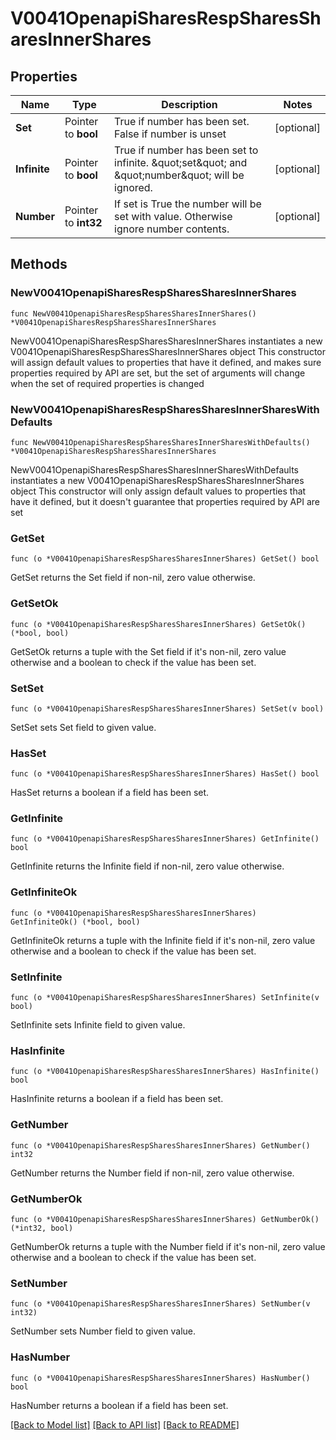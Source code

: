 # V0041OpenapiSharesRespSharesSharesInnerShares

## Properties

Name | Type | Description | Notes
------------ | ------------- | ------------- | -------------
**Set** | Pointer to **bool** | True if number has been set. False if number is unset | [optional] 
**Infinite** | Pointer to **bool** | True if number has been set to infinite. \&quot;set\&quot; and \&quot;number\&quot; will be ignored. | [optional] 
**Number** | Pointer to **int32** | If set is True the number will be set with value. Otherwise ignore number contents. | [optional] 

## Methods

### NewV0041OpenapiSharesRespSharesSharesInnerShares

`func NewV0041OpenapiSharesRespSharesSharesInnerShares() *V0041OpenapiSharesRespSharesSharesInnerShares`

NewV0041OpenapiSharesRespSharesSharesInnerShares instantiates a new V0041OpenapiSharesRespSharesSharesInnerShares object
This constructor will assign default values to properties that have it defined,
and makes sure properties required by API are set, but the set of arguments
will change when the set of required properties is changed

### NewV0041OpenapiSharesRespSharesSharesInnerSharesWithDefaults

`func NewV0041OpenapiSharesRespSharesSharesInnerSharesWithDefaults() *V0041OpenapiSharesRespSharesSharesInnerShares`

NewV0041OpenapiSharesRespSharesSharesInnerSharesWithDefaults instantiates a new V0041OpenapiSharesRespSharesSharesInnerShares object
This constructor will only assign default values to properties that have it defined,
but it doesn't guarantee that properties required by API are set

### GetSet

`func (o *V0041OpenapiSharesRespSharesSharesInnerShares) GetSet() bool`

GetSet returns the Set field if non-nil, zero value otherwise.

### GetSetOk

`func (o *V0041OpenapiSharesRespSharesSharesInnerShares) GetSetOk() (*bool, bool)`

GetSetOk returns a tuple with the Set field if it's non-nil, zero value otherwise
and a boolean to check if the value has been set.

### SetSet

`func (o *V0041OpenapiSharesRespSharesSharesInnerShares) SetSet(v bool)`

SetSet sets Set field to given value.

### HasSet

`func (o *V0041OpenapiSharesRespSharesSharesInnerShares) HasSet() bool`

HasSet returns a boolean if a field has been set.

### GetInfinite

`func (o *V0041OpenapiSharesRespSharesSharesInnerShares) GetInfinite() bool`

GetInfinite returns the Infinite field if non-nil, zero value otherwise.

### GetInfiniteOk

`func (o *V0041OpenapiSharesRespSharesSharesInnerShares) GetInfiniteOk() (*bool, bool)`

GetInfiniteOk returns a tuple with the Infinite field if it's non-nil, zero value otherwise
and a boolean to check if the value has been set.

### SetInfinite

`func (o *V0041OpenapiSharesRespSharesSharesInnerShares) SetInfinite(v bool)`

SetInfinite sets Infinite field to given value.

### HasInfinite

`func (o *V0041OpenapiSharesRespSharesSharesInnerShares) HasInfinite() bool`

HasInfinite returns a boolean if a field has been set.

### GetNumber

`func (o *V0041OpenapiSharesRespSharesSharesInnerShares) GetNumber() int32`

GetNumber returns the Number field if non-nil, zero value otherwise.

### GetNumberOk

`func (o *V0041OpenapiSharesRespSharesSharesInnerShares) GetNumberOk() (*int32, bool)`

GetNumberOk returns a tuple with the Number field if it's non-nil, zero value otherwise
and a boolean to check if the value has been set.

### SetNumber

`func (o *V0041OpenapiSharesRespSharesSharesInnerShares) SetNumber(v int32)`

SetNumber sets Number field to given value.

### HasNumber

`func (o *V0041OpenapiSharesRespSharesSharesInnerShares) HasNumber() bool`

HasNumber returns a boolean if a field has been set.


[[Back to Model list]](../README.md#documentation-for-models) [[Back to API list]](../README.md#documentation-for-api-endpoints) [[Back to README]](../README.md)



